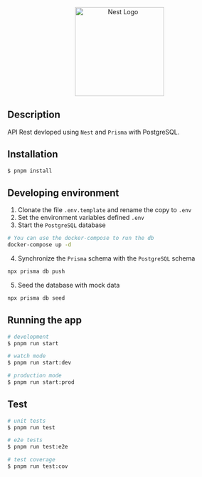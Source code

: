 <p align="center">
  <a href="http://nestjs.com/" target="blank"><img src="https://nestjs.com/img/logo-small.svg" width="200" alt="Nest Logo" /></a>
</p>

## Description

API Rest devloped using `Nest` and `Prisma` with PostgreSQL.

## Installation

```bash
$ pnpm install
```

## Developing environment

1. Clonate the file `.env.template` and rename the copy to `.env`
2. Set the environment variables defined `.env`
3. Start the `PostgreSQL` database

```bash
# You can use the docker-compose to run the db
docker-compose up -d
```

4. Synchronize the `Prisma` schema with the `PostgreSQL` schema
```bash
npx prisma db push
```

5. Seed the database with mock data
```bash
npx prisma db seed
```

## Running the app

```bash
# development
$ pnpm run start

# watch mode
$ pnpm run start:dev

# production mode
$ pnpm run start:prod
```

## Test

```bash
# unit tests
$ pnpm run test

# e2e tests
$ pnpm run test:e2e

# test coverage
$ pnpm run test:cov
```

